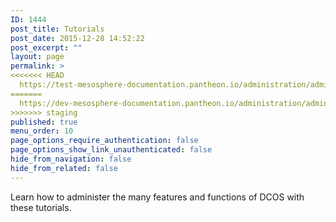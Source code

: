 ```yaml
---
ID: 1444
post_title: Tutorials
post_date: 2015-12-28 14:52:22
post_excerpt: ""
layout: page
permalink: >
<<<<<<< HEAD
  https://test-mesosphere-documentation.pantheon.io/administration/admin-tutorials/
=======
  https://dev-mesosphere-documentation.pantheon.io/administration/admin-tutorials/
>>>>>>> staging
published: true
menu_order: 10
page_options_require_authentication: false
page_options_show_link_unauthenticated: false
hide_from_navigation: false
hide_from_related: false
---
```

Learn how to administer the many features and functions of DCOS with these tutorials.